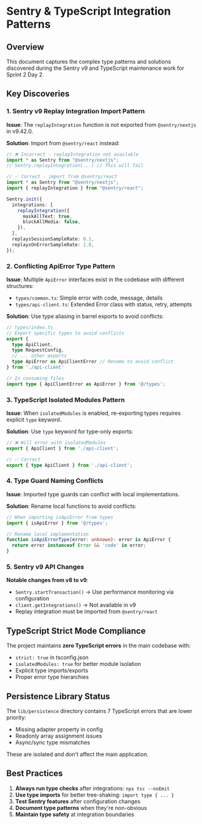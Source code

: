 # Sentry & TypeScript Integration Patterns

## Overview
This document captures the complex type patterns and solutions discovered during the Sentry v9 and TypeScript maintenance work for Sprint 2 Day 2.

## Key Discoveries

### 1. Sentry v9 Replay Integration Import Pattern

**Issue**: The `replayIntegration` function is not exported from `@sentry/nextjs` in v9.42.0.

**Solution**: Import from `@sentry/react` instead:

```typescript
// ❌ Incorrect - replayIntegration not available
import * as Sentry from "@sentry/nextjs";
// Sentry.replayIntegration(...) // This will fail

// ✅ Correct - import from @sentry/react
import * as Sentry from "@sentry/nextjs";
import { replayIntegration } from "@sentry/react";

Sentry.init({
  integrations: [
    replayIntegration({
      maskAllText: true,
      blockAllMedia: false,
    }),
  ],
  replaysSessionSampleRate: 0.1,
  replaysOnErrorSampleRate: 1.0,
});
```

### 2. Conflicting ApiError Type Pattern

**Issue**: Multiple `ApiError` interfaces exist in the codebase with different structures:
- `types/common.ts`: Simple error with code, message, details
- `types/api-client.ts`: Extended Error class with status, retry, attempts

**Solution**: Use type aliasing in barrel exports to avoid conflicts:

```typescript
// types/index.ts
// Export specific types to avoid conflicts
export {
  type ApiClient,
  type RequestConfig,
  // ... other exports
  type ApiError as ApiClientError // Rename to avoid conflict
} from './api-client'

// In consuming files
import type { ApiClientError as ApiError } from '@/types';
```

### 3. TypeScript Isolated Modules Pattern

**Issue**: When `isolatedModules` is enabled, re-exporting types requires explicit `type` keyword.

**Solution**: Use `type` keyword for type-only exports:

```typescript
// ❌ Will error with isolatedModules
export { ApiClient } from './api-client';

// ✅ Correct
export { type ApiClient } from './api-client';
```

### 4. Type Guard Naming Conflicts

**Issue**: Imported type guards can conflict with local implementations.

**Solution**: Rename local functions to avoid conflicts:

```typescript
// When importing isApiError from types
import { isApiError } from '@/types';

// Rename local implementation
function isApiErrorType(error: unknown): error is ApiError {
  return error instanceof Error && 'code' in error;
}
```

### 5. Sentry v9 API Changes

**Notable changes from v8 to v9**:
- `Sentry.startTransaction()` → Use performance monitoring via configuration
- `client.getIntegrations()` → Not available in v9
- Replay integration must be imported from `@sentry/react`

## TypeScript Strict Mode Compliance

The project maintains **zero TypeScript errors** in the main codebase with:
- `strict: true` in tsconfig.json
- `isolatedModules: true` for better module isolation
- Explicit type imports/exports
- Proper error type hierarchies

## Persistence Library Status

The `lib/persistence` directory contains 7 TypeScript errors that are lower priority:
- Missing adapter property in config
- Readonly array assignment issues
- Async/sync type mismatches

These are isolated and don't affect the main application.

## Best Practices

1. **Always run type checks** after integrations: `npx tsc --noEmit`
2. **Use type imports** for better tree-shaking: `import type { ... }`
3. **Test Sentry features** after configuration changes
4. **Document type patterns** when they're non-obvious
5. **Maintain type safety** at integration boundaries